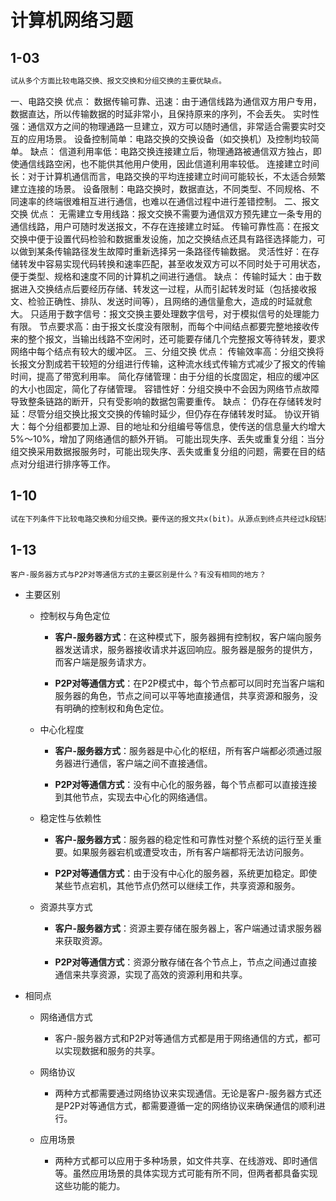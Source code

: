 # 计算机网络习题

## 1-03

```txt
试从多个方面比较电路交换、报文交换和分组交换的主要优缺点。
```

一、电路交换
优点：
数据传输可靠、迅速：由于通信线路为通信双方用户专用，数据直达，所以传输数据的时延非常小，且保持原来的序列，不会丢失。
实时性强：通信双方之间的物理通路一旦建立，双方可以随时通信，非常适合需要实时交互的应用场景。
设备控制简单：电路交换的交换设备（如交换机）及控制均较简单。
缺点：
信道利用率低：电路交换连接建立后，物理通路被通信双方独占，即使通信线路空闲，也不能供其他用户使用，因此信道利用率较低。
连接建立时间长：对于计算机通信而言，电路交换的平均连接建立时间可能较长，不太适合频繁建立连接的场景。
设备限制：电路交换时，数据直达，不同类型、不同规格、不同速率的终端很难相互进行通信，也难以在通信过程中进行差错控制。
二、报文交换
优点：
无需建立专用线路：报文交换不需要为通信双方预先建立一条专用的通信线路，用户可随时发送报文，不存在连接建立时延。
传输可靠性高：在报文交换中便于设置代码检验和数据重发设施，加之交换结点还具有路径选择能力，可以做到某条传输路径发生故障时重新选择另一条路径传输数据。
灵活性好：在存储转发中容易实现代码转换和速率匹配，甚至收发双方可以不同时处于可用状态，便于类型、规格和速度不同的计算机之间进行通信。
缺点：
传输时延大：由于数据进入交换结点后要经历存储、转发这一过程，从而引起转发时延（包括接收报文、检验正确性、排队、发送时间等），且网络的通信量愈大，造成的时延就愈大。
只适用于数字信号：报文交换主要处理数字信号，对于模拟信号的处理能力有限。
节点要求高：由于报文长度没有限制，而每个中间结点都要完整地接收传来的整个报文，当输出线路不空闲时，还可能要存储几个完整报文等待转发，要求网络中每个结点有较大的缓冲区。
三、分组交换
优点：
传输效率高：分组交换将长报文分割成若干较短的分组进行传输，这种流水线式传输方式减少了报文的传输时间，提高了带宽利用率。
简化存储管理：由于分组的长度固定，相应的缓冲区的大小也固定，简化了存储管理。
容错性好：分组交换中不会因为网络节点故障导致整条链路的断开，只有受影响的数据包需要重传。
缺点：
仍存在存储转发时延：尽管分组交换比报文交换的传输时延少，但仍存在存储转发时延。
协议开销大：每个分组都要加上源、目的地址和分组编号等信息，使传送的信息量大约增大5%～10%，增加了网络通信的额外开销。
可能出现失序、丢失或重复分组：当分组交换采用数据报服务时，可能出现失序、丢失或重复分组的问题，需要在目的结点对分组进行排序等工作。




## 1-10

```txt
试在下列条件下比较电路交换和分组交换。要传送的报文共x(bit)。从源点到终点共经过k段链路，每段链路的传播时延为d(s)，数据率为b(bit/s)。在电路交换时电路的建立时间为s(s)。在分组交换时，分组长度为p(bit)，每个分组所必须添加的首部都很短，对分组的发送时延的影响在本题中可以不考虑。此外，各节点的排队等待时间也可忽略不计。问在怎样的条件下，分组交换的时延比电路交换的要小？(提示:画一下草图观察k段链路共有几个节点。)
```



## 1-13

```
客户-服务器方式与P2P对等通信方式的主要区别是什么？有没有相同的地方？
```

- 主要区别

  - 控制权与角色定位

    - **客户-服务器方式**：在这种模式下，服务器拥有控制权，客户端向服务器发送请求，服务器接收请求并返回响应。服务器是服务的提供方，而客户端是服务请求方。

    - **P2P对等通信方式**：在P2P模式中，每个节点都可以同时充当客户端和服务器的角色，节点之间可以平等地直接通信，共享资源和服务，没有明确的控制权和角色定位。

  - 中心化程度

    - **客户-服务器方式**：服务器是中心化的枢纽，所有客户端都必须通过服务器进行通信，客户端之间不直接通信。

    - **P2P对等通信方式**：没有中心化的服务器，每个节点都可以直接连接到其他节点，实现去中心化的网络通信。

  - 稳定性与依赖性

    - **客户-服务器方式**：服务器的稳定性和可靠性对整个系统的运行至关重要。如果服务器宕机或遭受攻击，所有客户端都将无法访问服务。

    - **P2P对等通信方式**：由于没有中心化的服务器，系统更加稳定。即使某些节点宕机，其他节点仍然可以继续工作，共享资源和服务。

  - 资源共享方式

    - **客户-服务器方式**：资源主要存储在服务器上，客户端通过请求服务器来获取资源。

    - **P2P对等通信方式**：资源分散存储在各个节点上，节点之间通过直接通信来共享资源，实现了高效的资源利用和共享。

- 相同点

  - 网络通信方式
    - 客户-服务器方式和P2P对等通信方式都是用于网络通信的方式，都可以实现数据和服务的共享。

  - 网络协议
    - 两种方式都需要通过网络协议来实现通信。无论是客户-服务器方式还是P2P对等通信方式，都需要遵循一定的网络协议来确保通信的顺利进行。

  - 应用场景
    - 两种方式都可以应用于多种场景，如文件共享、在线游戏、即时通信等。虽然应用场景的具体实现方式可能有所不同，但两者都具备实现这些功能的能力。
